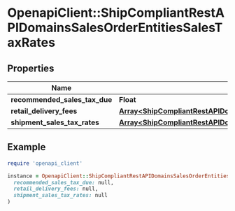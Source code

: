 # OpenapiClient::ShipCompliantRestAPIDomainsSalesOrderEntitiesSalesTaxRates

## Properties

| Name | Type | Description | Notes |
| ---- | ---- | ----------- | ----- |
| **recommended_sales_tax_due** | **Float** |  | [optional] |
| **retail_delivery_fees** | [**Array&lt;ShipCompliantRestAPIDomainsSalesOrderEntitiesRetailDeliveryFees&gt;**](ShipCompliantRestAPIDomainsSalesOrderEntitiesRetailDeliveryFees.md) |  | [optional] |
| **shipment_sales_tax_rates** | [**Array&lt;ShipCompliantRestAPIDomainsSalesOrderEntitiesShipmentSalesTaxRate&gt;**](ShipCompliantRestAPIDomainsSalesOrderEntitiesShipmentSalesTaxRate.md) |  | [optional] |

## Example

```ruby
require 'openapi_client'

instance = OpenapiClient::ShipCompliantRestAPIDomainsSalesOrderEntitiesSalesTaxRates.new(
  recommended_sales_tax_due: null,
  retail_delivery_fees: null,
  shipment_sales_tax_rates: null
)
```

